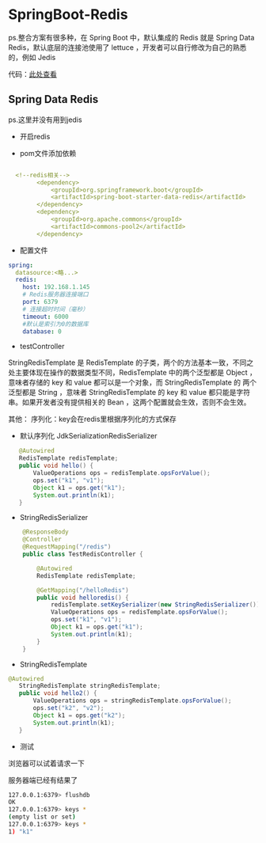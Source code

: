 # SpringBoot-Redis

ps.整合方案有很多种，在 Spring Boot 中，默认集成的 Redis 就是 Spring Data Redis，默认底层的连接池使用了 lettuce ，开发者可以自行修改为自己的熟悉的，例如 Jedis

代码：[此处查看](https://github.com/Tiffany270/blog-rear-end)

## Spring Data Redis

ps.这里并没有用到jedis 

- 开启redis

- pom文件添加依赖

``` yml

  <!--redis相关-->
        <dependency>
            <groupId>org.springframework.boot</groupId>
            <artifactId>spring-boot-starter-data-redis</artifactId>
        </dependency>
        <dependency>
            <groupId>org.apache.commons</groupId>
            <artifactId>commons-pool2</artifactId>
        </dependency>

```

- 配置文件

``` yml
spring:
  datasource:<略...>
  redis:
    host: 192.168.1.145
    # Redis服务器连接端口
    port: 6379
    # 连接超时时间（毫秒）
    timeout: 6000
    #默认是索引为0的数据库
    database: 0

```

- testController

StringRedisTemplate 是 RedisTemplate 的子类，两个的方法基本一致，不同之处主要体现在操作的数据类型不同，RedisTemplate 中的两个泛型都是 Object ，意味者存储的 key 和 value 都可以是一个对象，而 StringRedisTemplate 的 两个泛型都是 String ，意味者 StringRedisTemplate 的 key 和 value 都只能是字符串。如果开发者没有提供相关的 Bean ，这两个配置就会生效，否则不会生效。

其他：
    序列化：key会在redis里根据序列化的方式保存

 - 默认序列化
 JdkSerializationRedisSerializer 

 ``` java
    @Autowired
    RedisTemplate redisTemplate;
    public void hello() {
        ValueOperations ops = redisTemplate.opsForValue();
        ops.set("k1", "v1");
        Object k1 = ops.get("k1");
        System.out.println(k1);
    }
 ```

 - StringRedisSerializer 

``` java
    @ResponseBody
    @Controller
    @RequestMapping("/redis")
    public class TestRedisController {

        @Autowired
        RedisTemplate redisTemplate;

        @GetMapping("/helloRedis")
        public void helloredis() {
            redisTemplate.setKeySerializer(new StringRedisSerializer());
            ValueOperations ops = redisTemplate.opsForValue();
            ops.set("k1", "v1");
            Object k1 = ops.get("k1");
            System.out.println(k1);
        }
    }


 ```

 - StringRedisTemplate

 ``` java
 @Autowired
    StringRedisTemplate stringRedisTemplate;
    public void hello2() {
        ValueOperations ops = stringRedisTemplate.opsForValue();
        ops.set("k2", "v2");
        Object k1 = ops.get("k2");
        System.out.println(k1);
    }
 ```

- 测试

浏览器可以试着请求一下

服务器端已经有结果了

``` bash
127.0.0.1:6379> flushdb
OK
127.0.0.1:6379> keys *
(empty list or set)
127.0.0.1:6379> keys *
1) "k1"

```